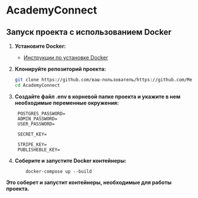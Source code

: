 # AcademyConnect


## Запуск проекта с использованием Docker

1. **Установите Docker:**
   - [Инструкции по установке Docker](https://docs.docker.com/get-docker/)

2. **Клонируйте репозиторий проекта:**

   ```bash
   git clone https://github.com/ваш-пользователь/https://github.com/Memorizu/AcademyConnect.git
   cd AcademyConnect
   
3. **Создайте файл .env в корневой папке проекта и укажите в нем необходимые переменные окружения:**
    
   ```
    POSTGRES_PASSWORD=
    ADMIN_PASSWORD=
    USER_PASSWORD=
    
    SECRET_KEY=
    
    STRIPE_KEY=
    PUBLISHEBLE_KEY=

4. **Соберите и запустите Docker контейнеры:**
    
    ```
        docker-compose up --build
**Это соберет и запустит контейнеры, необходимые для работы проекта.**
